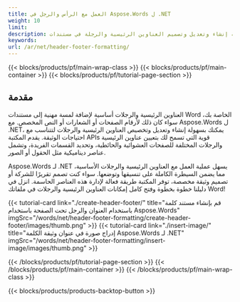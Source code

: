 ```yaml
---
title: العمل مع الرأس والرجل في Aspose.Words ل .NET 
weight: 10
limit:
description: تعلم كيفية إنشاء وتعديل وتصميم العناوين الرئيسية والرجلة في مستندات Word باستخدام Aspose.Words ل .NET. دليل خطوة بخطوة للتخصيص السلس.
keywords:
url: /ar/net/header-footer-formatting/
---
```

{{< blocks/products/pf/main-wrap-class >}}
{{< blocks/products/pf/main-container >}}
{{< blocks/products/pf/tutorial-page-section >}}

## مقدمة
  
العناوين الرئيسية والرجلات أساسية لإضافة لمسة مهنية إلى مستندات Word الخاصة بك، سواء كان ذلك لأرقام الصفحات أو الشعارات أو النص المخصص. مع Aspose.Words ل .NET، يمكنك بسهولة إنشاء وتعديل وتخصيص العناوين الرئيسية والرجلات لتتناسب مع احتياجات الوثيقة. يقدم المكتبة APIs قوية التي تسمح لك بتعيين عناوين الرئيسية والرجلات المختلفة للصفحات العشوائية والحائطية، وتحديد القسمات الفريدة، وتشمل عناصر ديناميكية مثل الحقول أو الصور.  

Aspose.Words لـ .NET يسهل عملية العمل مع العناوين الرئيسية والرجلات الأساسية، مما يضمن السيطرة الكاملة على تنسيقها وتوضعها. سواء كنت تصمم تقريرًا للشركة أو تصميم وثيقة مخصصة، توفر المكتبة طريقة فعالة لإدارة هذه العناصر الحاسمة. انزل في دليلنا خطوة بخطوة وفتح كامل إمكانات العناوين الرئيسية والرجلات في ملفاتك Word!  

{{< tutorial-card link="./create-header-footer/" title="قم بإنشاء مستند كلمة باستخدام العنوان والرجل تحت الصفحة باستخدام Aspose.Words" imgSrc="/words/net/header-footer-formatting/create-header-footer/images/thumb.png" >}}
{{< tutorial-card link="./insert-image/" title="إدراج صورة في عنوان وثيقة الكلمة Aspose.Words لـ .NET" imgSrc="/words/net/header-footer-formatting/insert-image/images/thumb.png" >}}

{{< /blocks/products/pf/tutorial-page-section >}}
{{< /blocks/products/pf/main-container >}}
{{< /blocks/products/pf/main-wrap-class >}}

{{< blocks/products/products-backtop-button >}}
